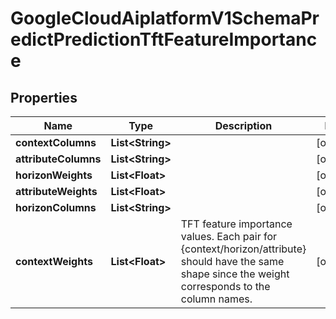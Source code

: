 

# GoogleCloudAiplatformV1SchemaPredictPredictionTftFeatureImportance


## Properties

| Name | Type | Description | Notes |
|------------ | ------------- | ------------- | -------------|
|**contextColumns** | **List&lt;String&gt;** |  |  [optional] |
|**attributeColumns** | **List&lt;String&gt;** |  |  [optional] |
|**horizonWeights** | **List&lt;Float&gt;** |  |  [optional] |
|**attributeWeights** | **List&lt;Float&gt;** |  |  [optional] |
|**horizonColumns** | **List&lt;String&gt;** |  |  [optional] |
|**contextWeights** | **List&lt;Float&gt;** | TFT feature importance values. Each pair for {context/horizon/attribute} should have the same shape since the weight corresponds to the column names. |  [optional] |



